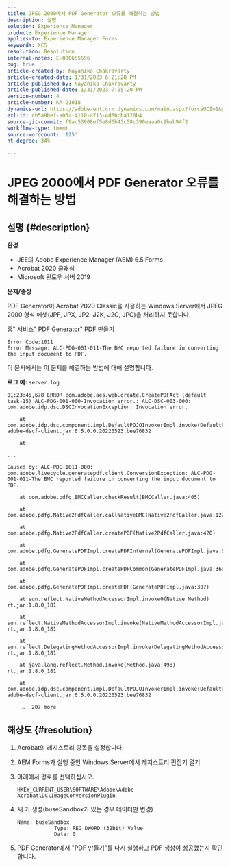 ```yaml
---
title: JPEG 2000에서 PDF Generator 오류를 해결하는 방법
description: 설명
solution: Experience Manager
product: Experience Manager
applies-to: Experience Manager Forms
keywords: KCS
resolution: Resolution
internal-notes: E-000655596
bug: true
article-created-by: Nayanika Chakravarty
article-created-date: 1/31/2023 6:21:28 PM
article-published-by: Nayanika Chakravarty
article-published-date: 1/31/2023 7:05:20 PM
version-number: 4
article-number: KA-21018
dynamics-url: https://adobe-ent.crm.dynamics.com/main.aspx?forceUCI=1&pagetype=entityrecord&etn=knowledgearticle&id=a389240e-94a1-ed11-aad1-6045bd0063aa
exl-id: cb5a9bef-a03a-4110-a713-4d66cba120b4
source-git-commit: f9ac53908ef5e8d6b43c58c390eaaa0c9bab94f2
workflow-type: tm+mt
source-wordcount: '125'
ht-degree: 34%

---
```


# JPEG 2000에서 PDF Generator 오류를 해결하는 방법

## 설명 {#description}


<b>환경</b>

- JEE의 Adobe Experience Manager (AEM) 6.5 Forms
- Acrobat 2020 클래식
- Microsoft 윈도우 서버 2019

<b>문제/증상</b>

PDF Generator이 Acrobat 2020 Classic을 사용하는 Windows Server에서 JPEG 2000 형식 에셋(JPF, JPX, JP2, J2K, J2C, JPC)을 처리하지 못합니다.

홈&quot; 서비스&quot; PDF Generator&quot; PDF 만들기


```
Error Code:1011 
Error Message: ALC-PDG-001-011-The BMC reported failure in converting the input document to PDF.
```


이 문서에서는 이 문제를 해결하는 방법에 대해 설명합니다.

<b>로그 예:</b>
`server.log`


```
01:23:45,678 ERROR com.adobe.aes.web.create.CreatePDFAct (default task-15) ALC-PDG-001-000-Invocation error.: ALC-DSC-003-000: com.adobe.idp.dsc.DSCInvocationException: Invocation error.

    at com.adobe.idp.dsc.component.impl.DefaultPOJOInvokerImpl.invoke(DefaultPOJOInvokerImpl.java:152) adobe-dscf-client.jar:6.5.0.0.20220523.bee76832

    at.

...

Caused by: ALC-PDG-1011-000: com.adobe.livecycle.generatepdf.client.ConversionException: ALC-PDG-001-011-The BMC reported failure in converting the input document to PDF.

    at com.adobe.pdfg.BMCCaller.checkResult(BMCCaller.java:405)

    at com.adobe.pdfg.Native2PdfCaller.callNativeBMC(Native2PdfCaller.java:1229)

    at com.adobe.pdfg.Native2PdfCaller.createPDF(Native2PdfCaller.java:420)

    at com.adobe.pdfg.GeneratePDFImpl.createPDFInternal(GeneratePDFImpl.java:527)

    at com.adobe.pdfg.GeneratePDFImpl.createPDFCommon(GeneratePDFImpl.java:366)

    at com.adobe.pdfg.GeneratePDFImpl.createPDF(GeneratePDFImpl.java:307)

    at sun.reflect.NativeMethodAccessorImpl.invoke0(Native Method) rt.jar:1.8.0_181

    at sun.reflect.NativeMethodAccessorImpl.invoke(NativeMethodAccessorImpl.java:62) rt.jar:1.8.0_181

    at sun.reflect.DelegatingMethodAccessorImpl.invoke(DelegatingMethodAccessorImpl.java:43) rt.jar:1.8.0_181

    at java.lang.reflect.Method.invoke(Method.java:498) rt.jar:1.8.0_181

    at com.adobe.idp.dsc.component.impl.DefaultPOJOInvokerImpl.invoke(DefaultPOJOInvokerImpl.java:118) adobe-dscf-client.jar:6.5.0.0.20220523.bee76832

    ... 207 more
```



## 해상도 {#resolution}


1. Acrobat의 레지스트리 항목을 설정합니다.
2. AEM Forms가 실행 중인 Windows Server에서 레지스트리 편집기 열기
3. 아래에서 경로를 선택하십시오.

   `HKEY_CURRENT_USER\SOFTWARE\Adobe\Adobe Acrobat\DC\ImageConversionPlugin`
4. 새 키 생성(buseSandbox가 있는 경우 데이터만 변경)


   ```
   Name: buseSandbox
               Type: REG_DWORD (32bit) Value
               Data: 0
   ```

5. PDF Generator에서 &quot;PDF 만들기&quot;를 다시 실행하고 PDF 생성이 성공했는지 확인합니다.
